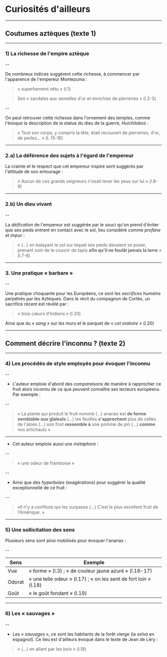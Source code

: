 # Curiosités d'ailleurs

---

## Coutumes aztèques (texte 1)

---

### 1) La richesse de l'empire aztèque

--

De nombreux indices suggèrent cette richesse, à commencer par l'apparence de l'empereur Montezuma :

>« superbement vêtu » (l.1)

>Ses « sandales aux semelles d'or et enrichies de pierreries » (l.2-3)

--

On peut retrouver cette richesse dans l'ornement des temples, comme l'évoque la description de la 
statue du dieu de la guerre, *Huichilobos* :

>« Tout son corps, y compris la tête, était recouvert de pierreries, 
>d'or, de perles... » (l. 15-16)

---

### 2.a) La déférence des sujets à l'égard de l'empereur

La crainte et le respect que cet empereur inspire sont suggérés par l'attitude de son entourage :

>« Aucun de ces grands seigneurs n'osait lever les yeux sur lui » (l.8-9)


---

### 2.b) Un dieu vivant

--

La *déification* de l'empereur est suggérée par le souci qu'on prend 
d'éviter que ses pieds entrent en contact avec le sol, lieu considéré 
comme *profane* et *impur* :

>« (...) en balayant le sol sur lequel ses pieds devaient se poser, 
>prenant soin de le couvrir de tapis **afin qu'il ne foulât jamais la 
>terre**&nbsp;» (l.7-8)

---

### 3. Une pratique « barbare »

--

Une pratique choquante pour les Européens, ce sont les *sacrifices 
humains* perpétrés par les Aztèques. Dans le récit du compagnon de 
Cortès, un sacrifice récent est révélé par :

>« trois cœurs d'Indiens » (l.20)

Ainsi que du *« sang »* sur les murs et le parquet de *« cet oratoire »* (l.20)

---

## Comment décrire l'inconnu ? (texte 2)

---

### 4) Les procédés de style employés pour évoquer l'inconnu

--

+ L'auteur emploie d'abord des *comparaisons* de manière à rapprocher ce fruit alors inconnu de ce 
que peuvent connaître ses lecteurs européens. Par exemple :

--

>« La plante qui produit le fruit nommé (...) ananas est **de forme semblable aux glaïeuls** (...) 
>les feuilles **s'approchent** plus de celles de l'aloès (...) son fruit **ressemble à** une pomme de 
>pin (...) **comme** nos artichauts »

---

+ Cet auteur emploie aussi une *métaphore* :

--

>« une odeur de framboise »

--

+ Ainsi que des *hyperboles* (exagérations) pour suggérer la qualité exceptionnelle de ce fruit :

--

>«Il n'y a confiture qui les surpasse (...) C'est le plus excellent fruit de l'Amérique. » 

---

### 5) Une sollicitation des sens

Plusieurs sens sont ainsi mobilisés pour évoquer l'ananas :

--

| Sens  | Exemple |
|---|---|
| Vue  | « forme » (l.3) ; « de couleur jaune azuré » (l.16-17) |
| Odorat | « une telle odeur » (l.17) ; « on les sent de fort loin » (l.18) |
| Goût  | « le goût fondant » (l.19) |

---

### 6) Les « sauvages »

--

+ Les *« sauvages »*, ce sont les habitants de la forêt vierge (la *selva* en espagnol). Ce lieu est 
d'ailleurs évoqué dans le texte de Jean de Léry :

>« (...) en allant par les bois » (l.18)
